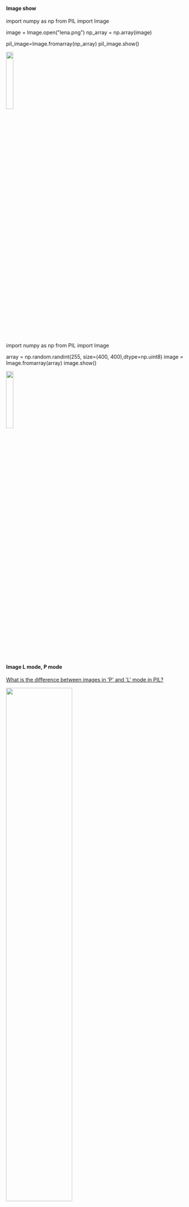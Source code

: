 #### Image show

import numpy as np
from PIL import Image

image = Image.open("lena.png")
np_array = np.array(image)

pil_image=Image.fromarray(np_array)
pil_image.show()

<img src="https://github.com/Hyeseong0317/Visualizationtool/blob/main/images/lena.PNG" width="20%">

import numpy as np 
from PIL import Image 

array = np.random.randint(255, size=(400, 400),dtype=np.uint8)
image = Image.fromarray(array)
image.show() 

<img src="https://github.com/Hyeseong0317/Visualizationtool/blob/main/images/noise.PNG" width="20%">

#### Image L mode, P mode

[What is the difference between images in 'P' and 'L' mode in PIL?](https://stackoverflow.com/questions/52307290/what-is-the-difference-between-images-in-p-and-l-mode-in-pil)

<img src="https://github.com/Hyeseong0317/Visualizationtool/blob/main/images/imageLmodePmode.PNG" width="60%">
